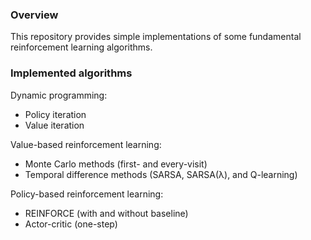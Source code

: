 ### Overview
This repository provides simple implementations of some fundamental reinforcement learning algorithms.

### Implemented algorithms
Dynamic programming:
- Policy iteration
- Value iteration

Value-based reinforcement learning:
- Monte Carlo methods (first- and every-visit)
- Temporal difference methods (SARSA, SARSA(λ), and Q-learning)

Policy-based reinforcement learning:
- REINFORCE (with and without baseline)
- Actor-critic (one-step)
